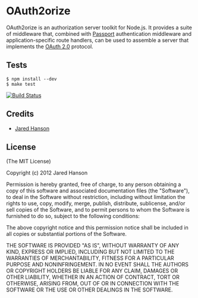 # OAuth2orize

OAuth2orize is an authorization server toolkit for Node.js.  It provides a suite
of middleware that, combined with [Passport](http://passportjs.org/)
authentication middleware and application-specific route handlers, can be used
to assemble a server that implements the [OAuth 2.0](http://tools.ietf.org/html/draft-ietf-oauth-v2-28)
protocol.

## Tests

    $ npm install --dev
    $ make test

[![Build Status](https://secure.travis-ci.org/jaredhanson/oauth2orize.png)](http://travis-ci.org/jaredhanson/oauth2orize)

## Credits

  - [Jared Hanson](http://github.com/jaredhanson)

## License

(The MIT License)

Copyright (c) 2012 Jared Hanson

Permission is hereby granted, free of charge, to any person obtaining a copy of
this software and associated documentation files (the "Software"), to deal in
the Software without restriction, including without limitation the rights to
use, copy, modify, merge, publish, distribute, sublicense, and/or sell copies of
the Software, and to permit persons to whom the Software is furnished to do so,
subject to the following conditions:

The above copyright notice and this permission notice shall be included in all
copies or substantial portions of the Software.

THE SOFTWARE IS PROVIDED "AS IS", WITHOUT WARRANTY OF ANY KIND, EXPRESS OR
IMPLIED, INCLUDING BUT NOT LIMITED TO THE WARRANTIES OF MERCHANTABILITY, FITNESS
FOR A PARTICULAR PURPOSE AND NONINFRINGEMENT. IN NO EVENT SHALL THE AUTHORS OR
COPYRIGHT HOLDERS BE LIABLE FOR ANY CLAIM, DAMAGES OR OTHER LIABILITY, WHETHER
IN AN ACTION OF CONTRACT, TORT OR OTHERWISE, ARISING FROM, OUT OF OR IN
CONNECTION WITH THE SOFTWARE OR THE USE OR OTHER DEALINGS IN THE SOFTWARE.
